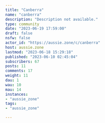 ```yaml
---
title: "Canberra" 
name: "canberra"
description: "Description not available."
type: community
date: "2023-06-19 17:59:00"
draft: false
nsfw: false
actor_id: "https://aussie.zone/c/canberra"
host: aussie.zone
lastmod: "2023-06-18 15:29:18"
published: "2023-06-10 02:45:04"
subscribers: 67
posts: 11
comments: 17
weight: 11
dau: 1
wau: 10
mau: 14
instances:
- "aussie_zone"
tags: 
- "aussie_zone"

---
```

